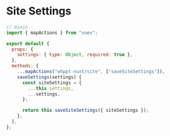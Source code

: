 # Site Settings

<!-- TODO: All API details of siteSettings here. -->
<!-- TODO: Component props -->

<!-- TODO: Explain mixin below and how to use it -->

```js
// mixin
import { mapActions } from "vuex";

export default {
  props: {
    settings: { type: Object, required: true },
  },
  methods: {
    ...mapActions("whppt-nuxt/site", ["saveSiteSettings"]),
    saveSettings(settings) {
      const siteSettings = {
        ...this.settings,
        ...settings,
      };

      return this.saveSiteSettings({ siteSettings });
    },
  },
};
```
